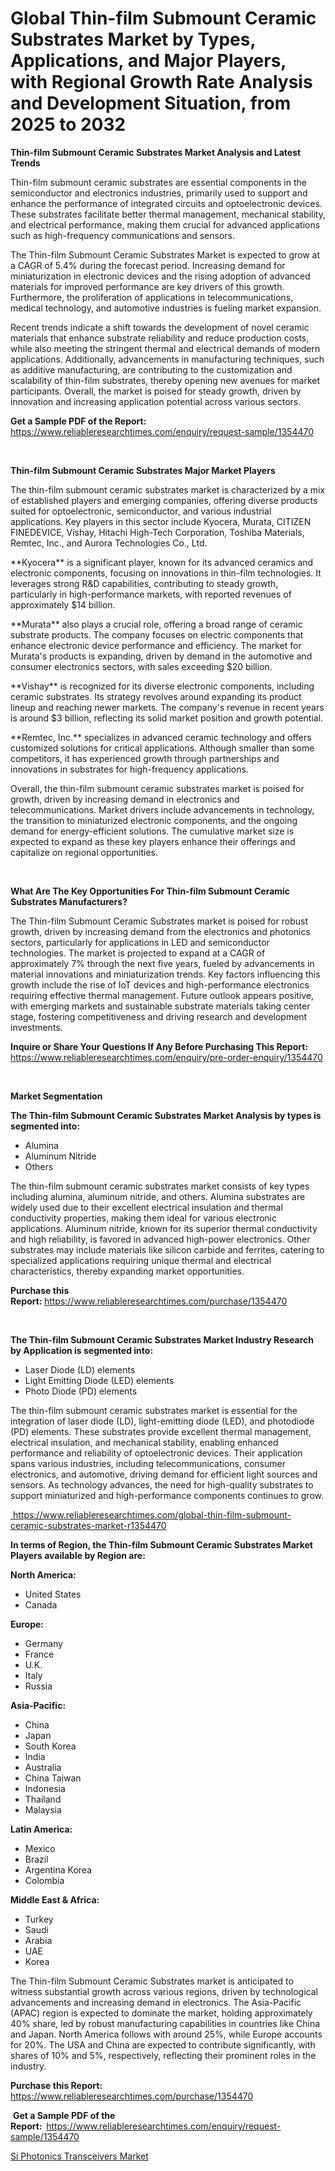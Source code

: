 <p><h1>Global Thin-film Submount Ceramic Substrates Market by Types, Applications, and Major Players, with Regional Growth Rate Analysis and Development Situation, from 2025 to 2032</h1></p><p><strong>Thin-film Submount Ceramic Substrates Market Analysis and Latest Trends</strong></p>
<p><p>Thin-film submount ceramic substrates are essential components in the semiconductor and electronics industries, primarily used to support and enhance the performance of integrated circuits and optoelectronic devices. These substrates facilitate better thermal management, mechanical stability, and electrical performance, making them crucial for advanced applications such as high-frequency communications and sensors.</p><p>The Thin-film Submount Ceramic Substrates Market is expected to grow at a CAGR of 5.4% during the forecast period. Increasing demand for miniaturization in electronic devices and the rising adoption of advanced materials for improved performance are key drivers of this growth. Furthermore, the proliferation of applications in telecommunications, medical technology, and automotive industries is fueling market expansion.</p><p>Recent trends indicate a shift towards the development of novel ceramic materials that enhance substrate reliability and reduce production costs, while also meeting the stringent thermal and electrical demands of modern applications. Additionally, advancements in manufacturing techniques, such as additive manufacturing, are contributing to the customization and scalability of thin-film substrates, thereby opening new avenues for market participants. Overall, the market is poised for steady growth, driven by innovation and increasing application potential across various sectors.</p></p>
<p><strong>Get a Sample PDF of the Report:&nbsp;</strong> <a href="https://www.reliableresearchtimes.com/enquiry/request-sample/1354470?utm_campaign=2033&utm_medium=2&utm_source=Github&utm_content=ia&utm_term=13022025&utm_id=thin-film-submount-ceramic-substrates">https://www.reliableresearchtimes.com/enquiry/request-sample/1354470</a></p>
<p>&nbsp;</p>
<p><strong>Thin-film Submount Ceramic Substrates Major Market Players</strong></p>
<p><p>The thin-film submount ceramic substrates market is characterized by a mix of established players and emerging companies, offering diverse products suited for optoelectronic, semiconductor, and various industrial applications. Key players in this sector include Kyocera, Murata, CITIZEN FINEDEVICE, Vishay, Hitachi High-Tech Corporation, Toshiba Materials, Remtec, Inc., and Aurora Technologies Co., Ltd.</p><p>**Kyocera** is a significant player, known for its advanced ceramics and electronic components, focusing on innovations in thin-film technologies. It leverages strong R&D capabilities, contributing to steady growth, particularly in high-performance markets, with reported revenues of approximately $14 billion.</p><p>**Murata** also plays a crucial role, offering a broad range of ceramic substrate products. The company focuses on electric components that enhance electronic device performance and efficiency. The market for Murata's products is expanding, driven by demand in the automotive and consumer electronics sectors, with sales exceeding $20 billion.</p><p>**Vishay** is recognized for its diverse electronic components, including ceramic substrates. Its strategy revolves around expanding its product lineup and reaching newer markets. The company's revenue in recent years is around $3 billion, reflecting its solid market position and growth potential.</p><p>**Remtec, Inc.** specializes in advanced ceramic technology and offers customized solutions for critical applications. Although smaller than some competitors, it has experienced growth through partnerships and innovations in substrates for high-frequency applications.</p><p>Overall, the thin-film submount ceramic substrates market is poised for growth, driven by increasing demand in electronics and telecommunications. Market drivers include advancements in technology, the transition to miniaturized electronic components, and the ongoing demand for energy-efficient solutions. The cumulative market size is expected to expand as these key players enhance their offerings and capitalize on regional opportunities.</p></p>
<p>&nbsp;</p>
<p><strong>What Are The Key Opportunities For Thin-film Submount Ceramic Substrates Manufacturers?</strong></p>
<p><p>The Thin-film Submount Ceramic Substrates market is poised for robust growth, driven by increasing demand from the electronics and photonics sectors, particularly for applications in LED and semiconductor technologies. The market is projected to expand at a CAGR of approximately 7% through the next five years, fueled by advancements in material innovations and miniaturization trends. Key factors influencing this growth include the rise of IoT devices and high-performance electronics requiring effective thermal management. Future outlook appears positive, with emerging markets and sustainable substrate materials taking center stage, fostering competitiveness and driving research and development investments.</p></p>
<p><strong>Inquire or Share Your Questions If Any Before Purchasing This Report:</strong> <a href="https://www.reliableresearchtimes.com/enquiry/pre-order-enquiry/1354470?utm_campaign=2033&utm_medium=2&utm_source=Github&utm_content=ia&utm_term=13022025&utm_id=thin-film-submount-ceramic-substrates">https://www.reliableresearchtimes.com/enquiry/pre-order-enquiry/1354470</a></p>
<p>&nbsp;</p>
<p><strong>Market Segmentation</strong></p>
<p><strong>The Thin-film Submount Ceramic Substrates Market Analysis by types is segmented into:</strong></p>
<p><ul><li>Alumina</li><li>Aluminum Nitride</li><li>Others</li></ul></p>
<p><p>The thin-film submount ceramic substrates market consists of key types including alumina, aluminum nitride, and others. Alumina substrates are widely used due to their excellent electrical insulation and thermal conductivity properties, making them ideal for various electronic applications. Aluminum nitride, known for its superior thermal conductivity and high reliability, is favored in advanced high-power electronics. Other substrates may include materials like silicon carbide and ferrites, catering to specialized applications requiring unique thermal and electrical characteristics, thereby expanding market opportunities.</p></p>
<p><strong>Purchase this Report:&nbsp;</strong><a href="https://www.reliableresearchtimes.com/purchase/1354470?utm_campaign=2033&utm_medium=2&utm_source=Github&utm_content=ia&utm_term=13022025&utm_id=thin-film-submount-ceramic-substrates">https://www.reliableresearchtimes.com/purchase/1354470</a></p>
<p>&nbsp;</p>
<p><strong>The Thin-film Submount Ceramic Substrates Market Industry Research by Application is segmented into:</strong></p>
<p><ul><li>Laser Diode (LD) elements</li><li>Light Emitting Diode (LED) elements</li><li>Photo Diode (PD) elements</li></ul></p>
<p><p>The thin-film submount ceramic substrates market is essential for the integration of laser diode (LD), light-emitting diode (LED), and photodiode (PD) elements. These substrates provide excellent thermal management, electrical insulation, and mechanical stability, enabling enhanced performance and reliability of optoelectronic devices. Their application spans various industries, including telecommunications, consumer electronics, and automotive, driving demand for efficient light sources and sensors. As technology advances, the need for high-quality substrates to support miniaturized and high-performance components continues to grow.</p></p>
<p><a href="https://www.reliableresearchtimes.com/global-thin-film-submount-ceramic-substrates-market-r1354470?utm_campaign=2033&utm_medium=2&utm_source=Github&utm_content=ia&utm_term=13022025&utm_id=thin-film-submount-ceramic-substrates">&nbsp;https://www.reliableresearchtimes.com/global-thin-film-submount-ceramic-substrates-market-r1354470</a></p>
<p><strong>In terms of Region, the Thin-film Submount Ceramic Substrates Market Players available by Region are:</strong></p>
<p>
    <p> <strong> North America: </strong>
        <ul>
            <li>United States</li>
            <li>Canada</li>
        </ul>
        </p> 
    <p> <strong> Europe: </strong>
        <ul>
            <li>Germany</li>
            <li>France</li>
            <li>U.K.</li>
            <li>Italy</li>
            <li>Russia</li>
        </ul>
        </p> 
    <p> <strong> Asia-Pacific: </strong>
        <ul>
            <li>China</li>
            <li>Japan</li>
            <li>South Korea</li>
            <li>India</li>
            <li>Australia</li>
            <li>China Taiwan</li>
            <li>Indonesia</li>
            <li>Thailand</li>
            <li>Malaysia</li>
        </ul>
        </p> 
    <p> <strong> Latin America: </strong>
        <ul>
            <li>Mexico</li>
            <li>Brazil</li>
            <li>Argentina Korea</li>
            <li>Colombia</li>
        </ul>
        </p> 
    <p> <strong> Middle East & Africa: </strong>
        <ul>
            <li>Turkey</li>
            <li>Saudi</li>
            <li>Arabia</li>
            <li>UAE</li>
            <li>Korea</li>
        </ul>
    </p>
    </p>
<p><p>The Thin-film Submount Ceramic Substrates market is anticipated to witness substantial growth across various regions, driven by technological advancements and increasing demand in electronics. The Asia-Pacific (APAC) region is expected to dominate the market, holding approximately 40% share, led by robust manufacturing capabilities in countries like China and Japan. North America follows with around 25%, while Europe accounts for 20%. The USA and China are expected to contribute significantly, with shares of 10% and 5%, respectively, reflecting their prominent roles in the industry.</p></p>
<p><strong>Purchase this Report: </strong><a href="https://www.reliableresearchtimes.com/purchase/1354470?utm_campaign=2033&utm_medium=2&utm_source=Github&utm_content=ia&utm_term=13022025&utm_id=thin-film-submount-ceramic-substrates">https://www.reliableresearchtimes.com/purchase/1354470</a></p>
<p>&nbsp;<strong>Get a Sample PDF of the Report:&nbsp;&nbsp;</strong><a href="https://www.reliableresearchtimes.com/enquiry/request-sample/1354470?utm_campaign=2033&utm_medium=2&utm_source=Github&utm_content=ia&utm_term=13022025&utm_id=thin-film-submount-ceramic-substrates">https://www.reliableresearchtimes.com/enquiry/request-sample/1354470</a></p>
<p><strong></strong></p>
<p><p><a href="https://github.com/ygfu6u/Market-Research-Report-List-1/blob/main/si-photonics-transceivers-market.md?utm_campaign=2033&utm_medium=2&utm_source=Github&utm_content=ia&utm_term=13022025&utm_id=thin-film-submount-ceramic-substrates">Si Photonics Transceivers Market</a></p></p>